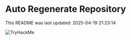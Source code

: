 # Auto Regenerate Repository

This README was last updated: 2025-04-19 21:23:14

 ![TryHackMe](https://tryhackme.com/badge/533634)